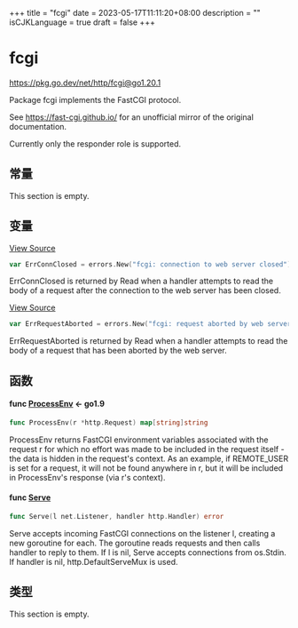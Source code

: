 +++
title = "fcgi"
date = 2023-05-17T11:11:20+08:00
description = ""
isCJKLanguage = true
draft = false
+++
# fcgi

https://pkg.go.dev/net/http/fcgi@go1.20.1



Package fcgi implements the FastCGI protocol.

See https://fast-cgi.github.io/ for an unofficial mirror of the original documentation.

Currently only the responder role is supported.



## 常量 

This section is empty.

## 变量

[View Source](https://cs.opensource.google/go/go/+/go1.20.1:src/net/http/fcgi/child.go;l=191)

``` go linenums="1"
var ErrConnClosed = errors.New("fcgi: connection to web server closed")
```

ErrConnClosed is returned by Read when a handler attempts to read the body of a request after the connection to the web server has been closed.

[View Source](https://cs.opensource.google/go/go/+/go1.20.1:src/net/http/fcgi/child.go;l=187)

``` go linenums="1"
var ErrRequestAborted = errors.New("fcgi: request aborted by web server")
```

ErrRequestAborted is returned by Read when a handler attempts to read the body of a request that has been aborted by the web server.

## 函数

#### func [ProcessEnv](https://cs.opensource.google/go/go/+/go1.20.1:src/net/http/fcgi/child.go;l=366)  <- go1.9

``` go linenums="1"
func ProcessEnv(r *http.Request) map[string]string
```

ProcessEnv returns FastCGI environment variables associated with the request r for which no effort was made to be included in the request itself - the data is hidden in the request's context. As an example, if REMOTE_USER is set for a request, it will not be found anywhere in r, but it will be included in ProcessEnv's response (via r's context).

#### func [Serve](https://cs.opensource.google/go/go/+/go1.20.1:src/net/http/fcgi/child.go;l=339) 

``` go linenums="1"
func Serve(l net.Listener, handler http.Handler) error
```

Serve accepts incoming FastCGI connections on the listener l, creating a new goroutine for each. The goroutine reads requests and then calls handler to reply to them. If l is nil, Serve accepts connections from os.Stdin. If handler is nil, http.DefaultServeMux is used.

## 类型

This section is empty.